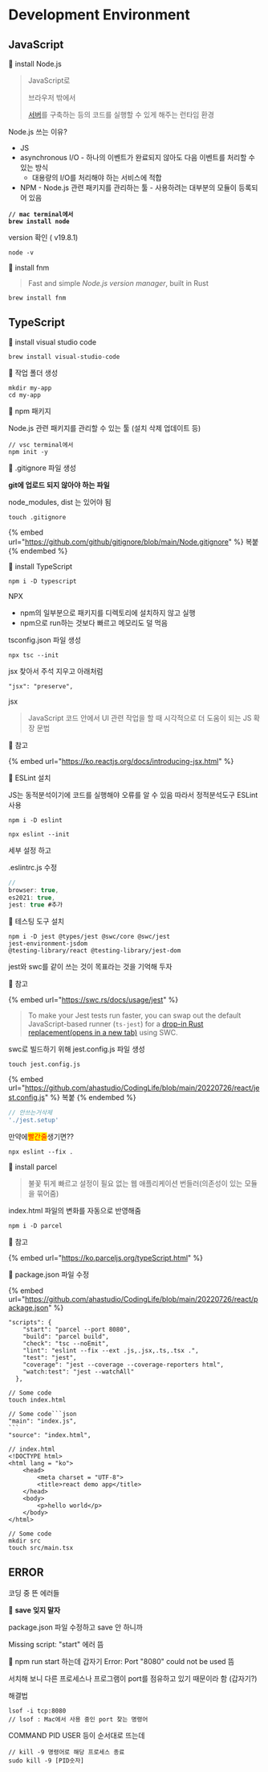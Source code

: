 # Development Environment

## JavaScript

🔳 install Node.js

> JavaScript로
>
> 브라우저 밖에서
>
> [서버](https://namu.wiki/w/%EC%84%9C%EB%B2%84)를 구축하는 등의 코드를 실행할 수 있게 해주는 런타임 환경

Node.js 쓰는 이유?

* JS
* asynchronous I/O - 하나의 이벤트가 완료되지 않아도 다음 이벤트를 처리할 수 있는 방식
  * 대용량의 I/O를 처리해야 하는 서비스에 적합
* NPM - Node.js 관련 패키지를 관리하는 툴 - 사용하려는 대부분의 모듈이 등록되어 있음

<pre><code><strong>// mac terminal에서
</strong><strong>brew install node
</strong></code></pre>

version 확인 ( v19.8.1)

```
node -v
```



🔳 install fnm

> Fast and simple _Node.js version manager_, built in Rust

```
brew install fnm
```



## TypeScript

🔳 install visual studio code

```
brew install visual-studio-code
```



🔳 작업 폴더 생성

```
mkdir my-app
cd my-app
```



🔳 npm 패키지

Node.js 관련 패키지를 관리할 수 있는 툴 (설치 삭제 업데이트 등)

```
// vsc terminal에서
npm init -y
```



🔳 .gitignore 파일 생성

**git에 업로드 되지 않아야 하는 파일**

node\_modules, dist 는 있어야 됨

```
touch .gitignore
```

{% embed url="https://github.com/github/gitignore/blob/main/Node.gitignore" %}
복붙
{% endembed %}



🔳 install TypeScript

```
npm i -D typescript
```

NPX

* npm의 일부분으로 패키지를 디렉토리에 설치하지 않고 실행
* npm으로 run하는 것보다 빠르고 메모리도 덜 먹음

tsconfig.json 파일 생성

```
npx tsc --init
```

jsx 찾아서 주석 지우고 아래처럼

```jsonc
"jsx": "preserve",
```

jsx

> JavaScript 코드 안에서 UI 관련 작업을 할 때 시각적으로 더 도움이 되는 JS 확장 문법

🔗 참고

{% embed url="https://ko.reactjs.org/docs/introducing-jsx.html" %}



🔳 ESLint 설치

JS는 동적분석이기에 코드를 실행해야 오류를 알 수 있음 따라서 정적분석도구 ESLint 사용

```
npm i -D eslint
```

```
npx eslint --init
```

세부 설정 하고

.eslintrc.js 수정

```javascript
// 
browser: true,
es2021: true,
jest: true #추가
```



🔳 테스팅 도구 설치

```
npm i -D jest @types/jest @swc/core @swc/jest
jest-environment-jsdom
@testing-library/react @testing-library/jest-dom
```

jest와 swc를 같이 쓰는 것이 목표라는 것을 기억해 두자

🔗 참고

{% embed url="https://swc.rs/docs/usage/jest" %}

> To make your Jest tests run faster, you can swap out the default JavaScript-based runner (`ts-jest`) for a [drop-in Rust replacement(opens in a new tab)](https://github.com/swc-project/jest) using SWC.

swc로 빌드하기 위해 jest.config.js 파일 생성

```
touch jest.config.js
```

{% embed url="https://github.com/ahastudio/CodingLife/blob/main/20220726/react/jest.config.js" %}
복붙
{% endembed %}

```javascript
// 안쓰는거삭제
'./jest.setup'
```

만약에<mark style="color:red;">빨간줄</mark>생기면??

```
npx eslint --fix .
```



🔳 install parcel

> 불꽃 튀게 빠르고 설정이 필요 없는 웹 애플리케이션 번들러(의존성이 있는 모듈을 묶어줌)

index.html 파일의 변화를 자동으로 반영해줌

```
npm i -D parcel
```

🔗 참고

{% embed url="https://ko.parceljs.org/typeScript.html" %}



🔳 package.json 파일 수정

{% embed url="https://github.com/ahastudio/CodingLife/blob/main/20220726/react/package.json" %}

```
"scripts": {
    "start": "parcel --port 8080",
    "build": "parcel build",
    "check": "tsc --noEmit",
    "lint": "eslint --fix --ext .js,.jsx,.ts,.tsx .",
    "test": "jest",
    "coverage": "jest --coverage --coverage-reporters html",
    "watch:test": "jest --watchAll"
  },
```



```
// Some code
touch index.html
```



````
// Some code```json
"main": "index.js",
```
"source": "index.html",
````



```
// index.html
<!DOCTYPE html>
<html lang = "ko">
    <head>
        <meta charset = "UTF-8">
        <title>react demo app</title>
    </head>
    <body>
        <p>hello world</p>
    </body>
</html>
```

```
// Some code
mkdir src
touch src/main.tsx
```



## ERROR

코딩 중 뜬 에러들



🔘 **save 잊지 말자**

package.json 파일 수정하고 save 안 하니까

Missing script: "start" 에러 뜸



🔘 npm run start 하는데 갑자기 Error: Port "8080" could not be used 뜸

서치해 보니 다른 프로세스나 프로그램이 port를 점유하고 있기 때문이라 함 (갑자기?)

해결법

```
lsof -i tcp:8080
// lsof : Mac에서 사용 중인 port 찾는 명령어
```

COMMAND PID USER 등이 순서대로 뜨는데

```
// kill -9 명령어로 해당 프로세스 종료
sudo kill -9 [PID숫자]
```



&#x20;
